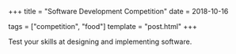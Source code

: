 +++
title = "Software Development Competition"
date = 2018-10-16

tags = ["competition", "food"]
template = "post.html"
+++

Test your skills at designing and implementing software.
